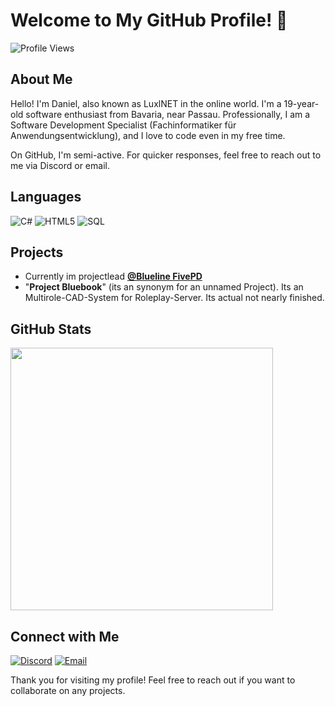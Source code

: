 # Welcome to My GitHub Profile! :wave:

![Profile Views](https://komarev.com/ghpvc/?username=LuxlNET)

## About Me

Hello! I'm Daniel, also known as LuxlNET in the online world. I'm a 19-year-old software enthusiast from Bavaria, near Passau. Professionally, I am a Software Development Specialist (Fachinformatiker für Anwendungsentwicklung), and I love to code even in my free time.

On GitHub, I'm semi-active. For quicker responses, feel free to reach out to me via Discord or email.

## Languages

![C#](https://img.shields.io/badge/C%23-239120?style=flat&logo=c-sharp&logoColor=white) 
![HTML5](https://img.shields.io/badge/html5-%23E34F26.svg?style=flat&logo=html5&logoColor=white)
![SQL](https://img.shields.io/badge/SQL-4479A1?style=flat&logo=sql&logoColor=white)

## Projects

- Currently im projectlead **[@Blueline FivePD](https://blfivepd.de)**
- "**Project Bluebook**" (its an synonym for an unnamed Project). Its an Multirole-CAD-System for Roleplay-Server. Its actual not nearly finished. 

## GitHub Stats

<p>
 <a href=https://github.com/LuxlNET> <img width="420" src=https://github-readme-stats.vercel.app/api?username=LuxlNET&count_private=true&show_icons=true&title_color=00FFB6&text_color=ffffff&icon_color=00FFB6&hide_border=true&bg_color=282a36&layout=compact&hide_title=false&hide_rank=false><a>
</p>

## Connect with Me

[![Discord](https://img.shields.io/badge/Discord-7289DA?style=flat&logo=discord&logoColor=white)](https://discord.com/users/273523709505961984)
[![Email](https://img.shields.io/badge/Email-D14836?style=flat&logo=gmail&logoColor=white)](mailto:main@luxlnet.de)



Thank you for visiting my profile! Feel free to reach out if you want to collaborate on any projects.
